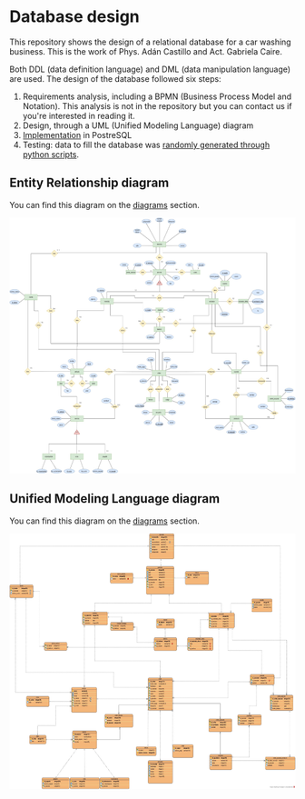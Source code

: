 # Database design

This repository shows the design of a relational database for a car washing business. This is the work of Phys. Adán Castillo and Act. Gabriela Caire.

Both DDL (data definition language) and DML (data manipulation language) are used. The design of the database followed six steps:

1. Requirements analysis, including a BPMN (Business Process Model and Notation). This analysis is not in the repository but you can contact us if you're interested in reading it.
2. Design, through a UML (Unified Modeling Language) diagram
3. [Implementation](https://github.com/ACGuerrero/DataBase_design/tree/main/database) in PostreSQL
4. Testing: data to fill the database was [randomly generated through python scripts](https://github.com/ACGuerrero/DataBase_design/tree/main/data).

## Entity Relationship diagram
You can find this diagram on the [diagrams](https://github.com/ACGuerrero/DataBase_design/tree/main/diagrams) section.
<p align="center">
<img src="./diagrams/ER_diagram.jpg" width="750" height="450" />
</p>

## Unified Modeling Language diagram
You can find this diagram on the [diagrams](https://github.com/ACGuerrero/DataBase_design/tree/main/diagrams) section.
<p align="center">
<img src="./diagrams/UML_diagram.jpg" width="750" height="450" />
</p>

